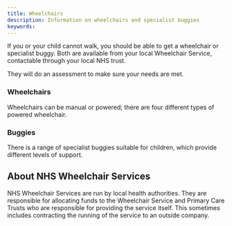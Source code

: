 ```yaml
---
title: Wheelchairs
description: Information on wheelchairs and specialist buggies
keywords:
---
```


If you or your child cannot walk, you should be able to get a wheelchair or specialist buggy. Both are available from your local Wheelchair Service, contactable through your local NHS trust.

They will do an assessment to make sure your needs are met. 

### Wheelchairs

Wheelchairs can be manual or powered; there are four different types of powered wheelchair.

### Buggies

There is a range of specialist buggies suitable for children, which provide different levels of support.

## About NHS Wheelchair Services

NHS Wheelchair Services are run by local health authorities. They are responsible for allocating funds to the Wheelchair Service and Primary Care Trusts who are responsible for providing the service itself. This sometimes includes contracting the running of the service to an outside company.